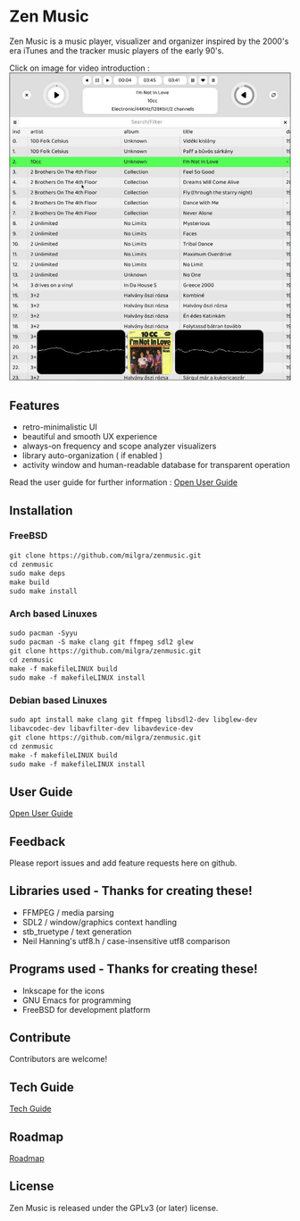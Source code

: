 # Zen Music

Zen Music is a music player, visualizer and organizer inspired by the 2000's era iTunes and the tracker music players of the early 90's.

Click on image for video introduction :
[![alt text](svg/screenshot.jpeg)](https://www.youtube.com/watch?v=bF0g5mw_2P0)

## Features ##

- retro-minimalistic UI
- beautiful and smooth UX experience
- always-on frequency and scope analyzer visualizers
- library auto-organization ( if enabled )
- activity window and human-readable database for transparent operation

Read the user guide for further information : [Open User Guide](doc/USER.md)

## Installation ##

### FreeBSD ###

```
git clone https://github.com/milgra/zenmusic.git
cd zenmusic
sudo make deps
make build
sudo make install
```

### Arch based Linuxes ###

```
sudo pacman -Syyu
sudo pacman -S make clang git ffmpeg sdl2 glew
git clone https://github.com/milgra/zenmusic.git
cd zenmusic
make -f makefileLINUX build
sudo make -f makefileLINUX install
```

### Debian based Linuxes ###

```
sudo apt install make clang git ffmpeg libsdl2-dev libglew-dev libavcodec-dev libavfilter-dev libavdevice-dev
git clone https://github.com/milgra/zenmusic.git
cd zenmusic
make -f makefileLINUX build
sudo make -f makefileLINUX install
```

## User Guide ##

[Open User Guide](doc/USER.md)

## Feedback ##

Please report issues and add feature requests here on github.

## Libraries used - Thanks for creating these! ##

- FFMPEG / media parsing
- SDL2 / window/graphics context handling
- stb_truetype / text generation
- Neil Hanning's utf8.h / case-insensitive utf8 comparison

## Programs used - Thanks for creating these! ##

- Inkscape for the icons
- GNU Emacs for programming
- FreeBSD for development platform

## Contribute ##

Contributors are welcome!

## Tech Guide ##

[Tech Guide](doc/TECH.md)

## Roadmap ##

[Roadmap](doc/ROAD.md)

## License ##

Zen Music is released under the GPLv3 (or later) license.